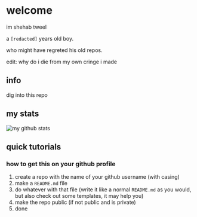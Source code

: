 # welcome

im shehab tweel

a `[redacted]` years old boy.

who might have regreted his old repos.

edit: why do i die from my own cringe i made

## info

dig into this repo

## my stats

![my github stats](https://github-readme-stats.vercel.app/api?username=shahoob&show_icons=true)

## quick tutorials

### how to get this on your github profile

1. create a repo with the name of your github username (with casing)
2. make a `README.md` file
3. do whatever with that file (write it like a normal `README.md` as you would, but also check out some templates, it may help you)
4. make the repo public (if not public and is private)
5. done
